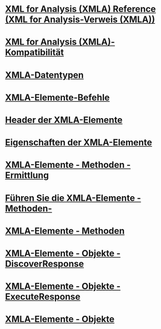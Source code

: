 # [XML for Analysis (XMLA) Reference (XML for Analysis-Verweis (XMLA))](xml-for-analysis-xmla-reference.md)

# [XML for Analysis (XMLA)-Kompatibilität](xml-for-analysis-compliance-xmla.md)
# [XMLA-Datentypen](../../analysis-services/xmla/xml-data-types/xml-data-types-xmla.md)
# [XMLA-Elemente-Befehle](../../analysis-services/xmla/xml-elements-commands/xml-elements-commands.md)
# [Header der XMLA-Elemente](../../analysis-services/xmla/xml-elements-headers/xml-elements-headers.md)
# [Eigenschaften der XMLA-Elemente](../../analysis-services/xmla/xml-elements-properties/xml-elements-properties.md)
# [XMLA-Elemente - Methoden - Ermittlung](xml-elements-methods-discover.md)
# [Führen Sie die XMLA-Elemente - Methoden-](xml-elements-methods-execute.md)
# [XMLA-Elemente - Methoden](xml-elements-methods.md)
# [XMLA-Elemente - Objekte - DiscoverResponse](xml-elements-objects-discoverresponse.md)
# [XMLA-Elemente - Objekte - ExecuteResponse](xml-elements-objects-executeresponse.md)
# [XMLA-Elemente - Objekte](xml-elements-objects.md)

